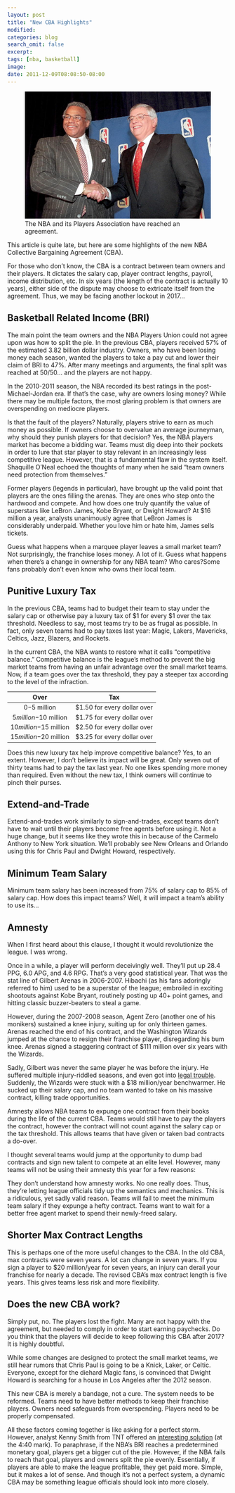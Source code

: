 ```yaml
---
layout: post
title: "New CBA Highlights"
modified:
categories: blog
search_omit: false
excerpt:
tags: [nba, basketball]
image:
date: 2011-12-09T08:08:50-08:00
---
```

<figure>
    <img src="/images/new-cba.jpg" alt="image">
    <figcaption>The NBA and its Players Association have reached an agreement.</figcaption>
</figure>
This article is quite late, but here are some highlights of the new NBA Collective Bargaining Agreement (CBA).

For those who don’t know, the CBA is a contract between team owners and their players. It dictates the salary cap, player contract lengths, payroll, income distribution, etc. In six years (the length of the contract is actually 10 years), either side of the dispute may choose to extricate itself from the agreement. Thus, we may be facing another lockout in 2017…

## Basketball Related Income (BRI)

The main point the team owners and the NBA Players Union could not agree upon was how to split the pie. In the previous CBA, players received 57% of the estimated 3.82 billion dollar industry. Owners, who have been losing money each season, wanted the players to take a pay cut and lower their claim of BRI to 47%. After many meetings and arguments, the final split was reached at 50/50… and the players are not happy.

In the 2010-2011 season, the NBA recorded its best ratings in the post-Michael-Jordan era. If that’s the case, why are owners losing money? While there may be multiple factors, the most glaring problem is that owners are overspending on mediocre players.

Is that the fault of the players? Naturally, players strive to earn as much money as possible. If owners choose to overvalue an average journeyman, why should they punish players for that decision? Yes, the NBA players market has become a bidding war. Teams must dig deep into their pockets in order to lure that star player to stay relevant in an increasingly less competitive league. However, that is a fundamental flaw in the system itself. Shaquille O’Neal echoed the thoughts of many when he said “team owners need protection from themselves.”

Former players (legends in particular), have brought up the valid point that players are the ones filling the arenas. They are ones who step onto the hardwood and compete. And how does one truly quantify the value of superstars like LeBron James, Kobe Bryant, or Dwight Howard? At $16 million a year, analysts unanimously agree that LeBron James is considerably underpaid. Whether you love him or hate him, James sells tickets.

Guess what happens when a marquee player leaves a small market team? Not surprisingly, the franchise loses money. A lot of it. Guess what happens when there’s a change in ownership for any NBA team? Who cares?Some fans probably don’t even know who owns their local team.

## Punitive Luxury Tax

In the previous CBA, teams had to budget their team to stay under the salary cap or otherwise pay a luxury tax of $1 for every $1 over the tax threshold. Needless to say, most teams try to be as frugal as possible. In fact, only seven teams had to pay taxes last year: Magic, Lakers, Mavericks, Celtics, Jazz, Blazers, and Rockets.

In the current CBA, the NBA wants to restore what it calls “competitive balance.” Competitive balance is the league’s method to prevent the big market teams from having an unfair advantage over the small market teams. Now, if a team goes over the tax threshold, they pay a steeper tax according to the level of the infraction.


|           Over          |             Tax             |
|:-----------------------:|:---------------------------:|
| $0-$5 million           | $1.50 for every dollar over |
| $5 million-$10 million  | $1.75 for every dollar over |
| $10 million-$15 million | $2.50 for every dollar over |
| $15 million-$20 million | $3.25 for every dollar over |

Does this new luxury tax help improve competitive balance? Yes, to an extent. However, I don’t believe its impact will be great. Only seven out of thirty teams had to pay the tax last year. No one likes spending more money than required. Even without the new tax, I think owners will continue to pinch their purses.

## Extend-and-Trade

Extend-and-trades work similarly to sign-and-trades, except teams don’t have to wait until their players become free agents before using it. Not a huge change, but it seems like they wrote this in because of the Carmelo Anthony to New York situation. We’ll probably see New Orleans and Orlando using this for Chris Paul and Dwight Howard, respectively.

## Minimum Team Salary

Minimum team salary has been increased from 75% of salary cap to 85% of salary cap. How does this impact teams? Well, it will impact a team’s ability to use its…

## Amnesty

When I first heard about this clause, I thought it would revolutionize the league. I was wrong.

Once in a while, a player will perform deceivingly well. They’ll put up 28.4 PPG, 6.0 APG, and 4.6 RPG. That’s a very good statistical year. That was the stat line of Gilbert Arenas in 2006-2007. Hibachi (as his fans adoringly referred to him) used to be a superstar of the league; embroiled in exciting shootouts against Kobe Bryant, routinely posting up 40+ point games, and hitting classic buzzer-beaters to steal a game.

However, during the 2007-2008 season, Agent Zero (another one of his monikers) sustained a knee injury, suiting up for only thirteen games. Arenas reached the end of his contract, and the Washington Wizards jumped at the chance to resign their franchise player, disregarding his bum knee. Arenas signed a staggering contract of $111 million over six years with the Wizards.

Sadly, Gilbert was never the same player he was before the injury. He suffered multiple injury-riddled seasons, and even got into [legal trouble](http://www.youtube.com/watch?v=PbfJz4gCdwA). Suddenly, the Wizards were stuck with a $18 million/year benchwarmer. He sucked up their salary cap, and no team wanted to take on his massive contract, killing trade opportunities.

Amnesty allows NBA teams to expunge one contract from their books during the life of the current CBA. Teams would still have to pay the players the contract, however the contract will not count against the salary cap or the tax threshold. This allows teams that have given or taken bad contracts a do-over.

I thought several teams would jump at the opportunity to dump bad contracts and sign new talent to compete at an elite level. However, many teams will not be using their amnesty this year for a few reasons:

They don’t understand how amnesty works. No one really does. Thus, they’re letting league officials tidy up the semantics and mechanics. This is a ridiculous, yet sadly valid reason.
Teams will fail to meet the minimum team salary if they expunge a hefty contract.
Teams want to wait for a better free agent market to spend their newly-freed salary.

## Shorter Max Contract Lengths

This is perhaps one of the more useful changes to the CBA. In the old CBA, max contracts were seven years. A lot can change in seven years. If you sign a player to $20 million/year for seven years, an injury can derail your franchise for nearly a decade. The revised CBA’s max contract length is five years. This gives teams less risk and more flexibility.

## Does the new CBA work?

Simply put, no. The players lost the fight. Many are not happy with the agreement, but needed to comply in order to start earning paychecks. Do you think that the players will decide to keep following this CBA after 2017? It is highly doubtful.

While some changes are designed to protect the small market teams, we still hear rumors that Chris Paul is going to be a Knick, Laker, or Celtic. Everyone, except for the diehard Magic fans, is convinced that Dwight Howard is searching for a house in Los Angeles after the 2012 season.

This new CBA is merely a bandage, not a cure. The system needs to be reformed. Teams need to have better methods to keep their franchise players. Owners need safeguards from overspending. Players need to be properly compensated.

All these factors coming together is like asking for a perfect storm. However, analyst Kenny Smith from TNT offered an [interesting solution](http://www.youtube.com/watch?v=nN922wrLjv8) (at the 4:40 mark). To paraphrase, if the NBA’s BRI reaches a predetermined monetary goal, players get a bigger cut of the pie. However, if the NBA fails to reach that goal, players and owners split the pie evenly. Essentially, if players are able to make the league profitable, they get paid more. Simple, but it makes a lot of sense. And though it’s not a perfect system, a dynamic CBA may be something league officials should look into more closely.
